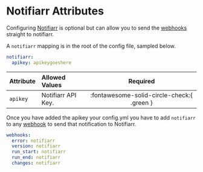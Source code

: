 # Notifiarr Attributes

Configuring [Notifiarr](https://notifiarr.com) is optional but can allow you to send the [webhooks](webhooks.md) 
straight to notifiarr.

A `notifiarr` mapping is in the root of the config file, sampled below.

```yaml title="config.yml Notifiarr sample"
notifiarr:
  apikey: apikeygoeshere
```

| Attribute | Allowed Values     |                  Required                  |
|:----------|:-------------------|:------------------------------------------:|
| `apikey`  | Notifiarr API Key. | :fontawesome-solid-circle-check:{ .green } |

Once you have added the apikey your config.yml you have to add `notifiarr` to any [webhook](webhooks.md) to send that 
notification to Notifiarr.

```yaml title="config.yml Notifiarr webhooks sample"
webhooks:
  error: notifiarr
  version: notifiarr
  run_start: notifiarr
  run_end: notifiarr
  changes: notifiarr
```
